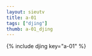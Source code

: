 ```yaml
--- 
layout: sieutv
title: a-01
tags: ["djing"]
thumb: a-01_djing
---
```

{% include djing key="a-01" %} 

